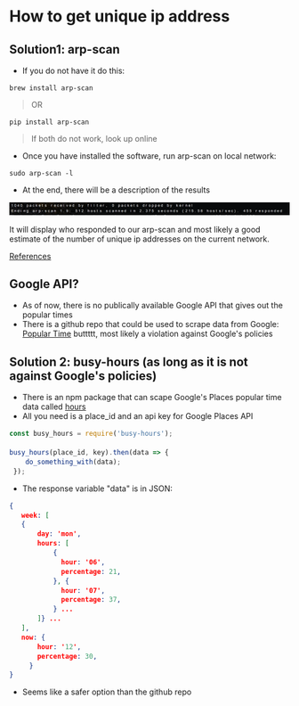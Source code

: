 # How to get unique ip address #

## Solution1: arp-scan ##
* If you do not have it do this:
```
brew install arp-scan
```

> OR

```
pip install arp-scan
```

> If both do not work, look up online

* Once you have installed the software, run arp-scan on local network:

```
sudo arp-scan -l
```

* At the end, there will be a description of the results

![arp-scan_results](arp-scan_results.png)

It will display who responded to our arp-scan and most likely a good estimate 
of the number of unique ip addresses on the current network.

[References](http://www.howtoeverything.net/linux/console-tricks/find-all-ips-and-mac-addresses-network)

## Google API? ##

* As of now, there is no publically available Google API that gives out the popular times
* There is a github repo that could be used to scrape data from Google:
[Popular Time](https://github.com/m-wrzr/populartimes)
buttttt, most likely a violation against Google's policies

## Solution 2: busy-hours (as long as it is not against Google's policies) ##

* There is an npm package that can scape Google's Places popular time data called [hours](https://www.npmjs.com/package/busy-hours)
* All you need is a place_id and an api key for Google Places API

```javascript
const busy_hours = require('busy-hours');
 
busy_hours(place_id, key).then(data => {
    do_something_with(data); 
 });
 ```

 * The response variable "data" is in JSON:

 ```JSON
 {
    week: [
    {
        day: 'mon',
        hours: [
            { 
              hour: '06',
              percentage: 21,
            }, { 
              hour: '07',
              percentage: 37,
            } ...
        ]} ...
    ],
    now: { 
        hour: '12',
        percentage: 30,
      }
}
```

* Seems like a safer option than the github repo
